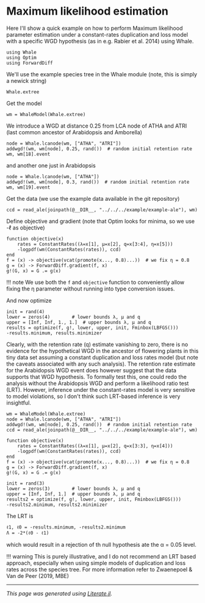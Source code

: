 
# Maximum likelihood estimation

Here I'll show a quick example on how to perform Maximum likelihood parameter
estimation under a constant-rates duplication and loss model with a specific
WGD hypothesis (as in e.g. Rabier et al. 2014) using Whale.

```@example mle
using Whale
using Optim
using ForwardDiff
```

We'll use the example species tree in the Whale module (note, this is simply a
newick string)

```@example mle
Whale.extree
```

Get the model

```@example mle
wm = WhaleModel(Whale.extree)
```

We introduce a WGD at distance 0.25 from LCA node of ATHA and ATRI (last common
ancestor of Arabidopsis and Amborella)

```@example mle
node = Whale.lcanode(wm, ["ATHA", "ATRI"])
addwgd!(wm, wm[node], 0.25, rand())  # random initial retention rate
wm, wm[18].event
```

and another one just in Arabidopsis

```@example mle
node = Whale.lcanode(wm, ["ATHA"])
addwgd!(wm, wm[node], 0.3, rand())  # random initial retention rate
wm, wm[19].event
```

Get the data (we use the example data available in the git repository)

```@example mle
ccd = read_ale(joinpath(@__DIR__, "../../../example/example-ale"), wm)
```

Define objective and gradient (note that Optim looks for minima, so we use
-ℓ as objective)

```@example mle
function objective(x)
    rates = ConstantRates((λ=x[1], μ=x[2], q=x[3:4], η=x[5]))
    -logpdf(wm(ConstantRates(rates)), ccd)
end
f = (x) -> objective(vcat(promote(x..., 0.8)...))  # we fix η = 0.8
g = (x) -> ForwardDiff.gradient(f, x)
g!(G, x) = G .= g(x)
```

!!! note
    We use both the `f` and `objective` function to conveniently allow fixing
    the η parameter without running into type conversion issues.

And now optimize

```@example mle
init = rand(4)
lower = zeros(4)        # lower bounds λ, μ and q
upper = [Inf, Inf, 1., 1.]  # upper bounds λ, μ and q
results = optimize(f, g!, lower, upper, init, Fminbox(LBFGS()))
-results.minimum, results.minimizer
```

Clearly, with the retention rate (q) estimate vanishing to zero, there is no
evidence for the hypothetical WGD in the ancestor of flowering plants in this
tiny data set assuming a constant duplication and loss rates model (but note
the caveats associated with any such analysis). The retention rate estimate
for the Arabidopsis WGD event does however suggest that the data supports that
WGD hypothesis. To formally test this, one could redo the analysis without the
Arabidopsis WGD and perform a likelihood ratio test (LRT). However, inference
under the constant-rates model is very sensitive to model violations, so I
don't think such LRT-based inference is very insightful.

```@example mle
wm = WhaleModel(Whale.extree)
node = Whale.lcanode(wm, ["ATHA", "ATRI"])
addwgd!(wm, wm[node], 0.25, rand())  # random initial retention rate
ccd = read_ale(joinpath(@__DIR__, "../../../example/example-ale"), wm)

function objective(x)
    rates = ConstantRates((λ=x[1], μ=x[2], q=x[3:3], η=x[4]))
    -logpdf(wm(ConstantRates(rates)), ccd)
end
f = (x) -> objective(vcat(promote(x..., 0.8)...))  # we fix η = 0.8
g = (x) -> ForwardDiff.gradient(f, x)
g!(G, x) = G .= g(x)

init = rand(3)
lower = zeros(3)        # lower bounds λ, μ and q
upper = [Inf, Inf, 1.]  # upper bounds λ, μ and q
results2 = optimize(f, g!, lower, upper, init, Fminbox(LBFGS()))
-results2.minimum, results2.minimizer
```

The LRT is

```@example mle
ℓ1, ℓ0 = -results.minimum, -results2.minimum
Λ = -2*(ℓ0 - ℓ1)
```

which would result in a rejection of th null hypothesis ate the α = 0.05
level.

!!! warning
    This is purely illustrative, and I do not recommend an LRT based approach,
    especially when using simple models of duplication and loss rates across
    the species tree. For more information refer to Zwaenepoel & Van de Peer
    (2019, MBE)

---

*This page was generated using [Literate.jl](https://github.com/fredrikekre/Literate.jl).*

